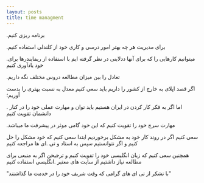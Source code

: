 ```yaml
---
layout: posts
title: time managment
---
```

 .برنامه ریزی کنیم  
 
 .برای مدیریت هر چه بهتر امور درسی و کاری خود از کلندلی استفاده کنیم  

 .میتوانیم کارهایی را که برای آنها ددلاینی  در نظر گرفته ایم با استفاده از ریمایندرها برای خود یادآوری کنیم  

 .تعادل را بین میزان مطالعه دروس مختلف نگه داریم  

اگر قصد اپلای به خارج از کشور را داریم باید سعی کنیم معدل به نسبت بهتری را بدست آوریم؛  

. اما اگر به فکر کار کردن در ایران هستیم باید توان و مهارت عملی خود را در کنار دانشمان تقویت کنیم  

.مهارت سرچ خود را تقویت کنیم که این خود گامی موثر در پیشرفت ما میباشد      
 
 سعی کنیم اگر در روند کار خود به مشکل برخوردیم ابتدا سعی کنیم که خود مشکل را حل کنیم و اگر نتوانستیم سپس به استاد و تی  .ای  ها مراجعه کنیم

 همچنین سعی کنیم که زبان انگلیسی خود را تقویت کنیم و ترجیحن اگر به منبعی برای مطالعه نیاز داشتیم از سایت های معتبر  .انگلیسی استفاده کنیم 

"با تشکر از تی ای های گرامی که وقت شریف خود را در خدمت ما گذاشتند"
